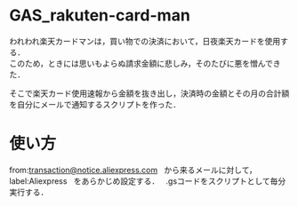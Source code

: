 # GAS_rakuten-card-man
われわれ楽天カードマンは，買い物での決済において，日夜楽天カードを使用する．  
このため，ときには思いもよらぬ請求金額に悲しみ，そのたびに悪を憎んできた．  
  
そこで楽天カード使用速報から金額を抜き出し，決済時の金額とその月の合計額を自分にメールで通知するスクリプトを作った．  



# 使い方

from:transaction@notice.aliexpress.com  
から来るメールに対して，  
label:Aliexpress  
をあらかじめ設定する．  
.gsコードをスクリプトとして毎分実行する．  

